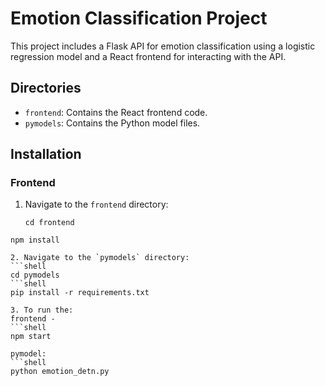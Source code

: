 # Emotion Classification Project

This project includes a Flask API for emotion classification using a logistic regression model and a React frontend for interacting with the API.

## Directories

- `frontend`: Contains the React frontend code.
- `pymodels`: Contains the Python model files.

## Installation

### Frontend

1. Navigate to the `frontend` directory:
   ```shell
   cd frontend
  ```shell
  npm install

2. Navigate to the `pymodels` directory:
  ```shell
  cd pymodels
  ```shell
  pip install -r requirements.txt
  
3. To run the:
  frontend - 
  ```shell
  npm start

  pymodel:
  ```shell
  python emotion_detn.py

